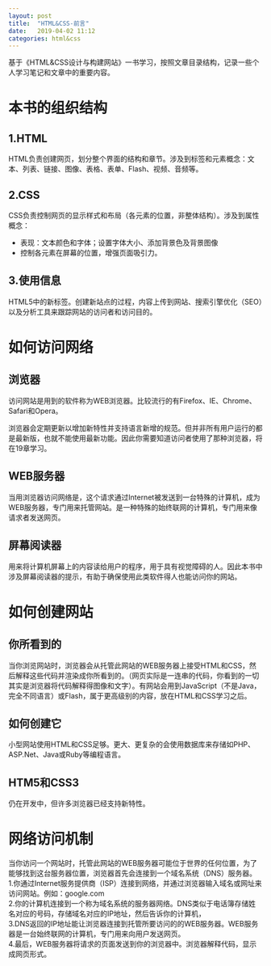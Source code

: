 ```yaml
---
layout: post
title:  "HTML&CSS-前言"
date:   2019-04-02 11:12
categories: html&css
---
```


基于《HTML&CSS设计与构建网站》一书学习，按照文章目录结构，记录一些个人学习笔记和文章中的重要内容。

# 本书的组织结构
<!--more-->
## 1.HTML

HTML负责创建网页，划分整个界面的结构和章节。涉及到标签和元素概念：文本、列表、链接、图像、表格、表单、Flash、视频、音频等。

## 2.CSS

CSS负责控制网页的显示样式和布局（各元素的位置，非整体结构）。涉及到属性概念：

* 表现：文本颜色和字体；设置字体大小、添加背景色及背景图像
* 控制各元素在屏幕的位置，增强页面吸引力。

## 3.使用信息

HTML5中的新标签。创建新站点的过程，内容上传到网站、搜索引擎优化（SEO）以及分析工具来跟踪网站的访问者和访问目的。

# 如何访问网络

## 浏览器

访问网站是用到的软件称为WEB浏览器。比较流行的有Firefox、IE、Chrome、Safari和Opera。

浏览器会定期更新以增加新特性并支持语言新增的规范。但并非所有用户运行的都是最新版，也就不能使用最新功能。因此你需要知道访问者使用了那种浏览器，将在19章学习。

## WEB服务器

当用浏览器访问网络是，这个请求通过Internet被发送到一台特殊的计算机，成为WEB服务器，专门用来托管网站。是一种特殊的始终联网的计算机，专门用来像请求者发送网页。

## 屏幕阅读器

用来将计算机屏幕上的内容读给用户的程序，用于具有视觉障碍的人。因此本书中涉及屏幕阅读器的提示，有助于确保使用此类软件得人也能访问你的网站。

# 如何创建网站

## 你所看到的

当你浏览网站时，浏览器会从托管此网站的WEB服务器上接受HTML和CSS，然后解释这些代码并渲染成你所看到的。（网页实际是一连串的代码，你看到的一切其实是浏览器将代码解释得图像和文字）。有网站会用到JavaScript（不是Java，完全不同语言）或Flash，属于更高级别的内容，放在HTML和CSS学习之后。

## 如何创建它

小型网站使用HTML和CSS足够。更大、更复杂的会使用数据库来存储如PHP、ASP.Net、Java或Ruby等编程语言。

## HTM5和CSS3

仍在开发中，但许多浏览器已经支持新特性。

# 网络访问机制

当你访问一个网站时，托管此网站的WEB服务器可能位于世界的任何位置，为了能够找到这台服务器位置，浏览器首先会连接到一个域名系统（DNS）服务器。  
1.你通过Internet服务提供商（ISP）连接到网络，并通过浏览器输入域名或网址来访问网站。例如：google.com  
2.你的计算机连接到一个称为域名系统的服务器网络。DNS类似于电话簿存储姓名对应的号码，存储域名对应的IP地址，然后告诉你的计算机，  
3.DNS返回的IP地址能让浏览器连接到托管所要访问的的WEB服务器。WEB服务器是一台始终联网的计算机，专门用来向用户发送网页。  
4.最后，WEB服务器将请求的页面发送到你的浏览器中。浏览器解释代码，显示成网页形式。

